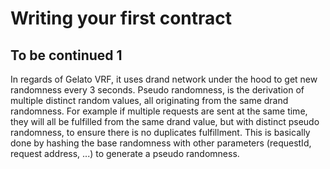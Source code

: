 # Writing your first contract

## To be continued 1

In regards of Gelato VRF, it uses drand network under the hood
to get new randomness every 3 seconds.
Pseudo randomness, is the derivation of multiple distinct
random values, all originating from the same drand randomness.
For example if multiple requests are sent at the same time,
they will all be fulfilled from the same drand value, but with
distinct pseudo randomness, to ensure there is no duplicates
fulfillment.
This is basically done by hashing the base randomness with
other parameters (requestId, request address, ...) to generate
a pseudo randomness.